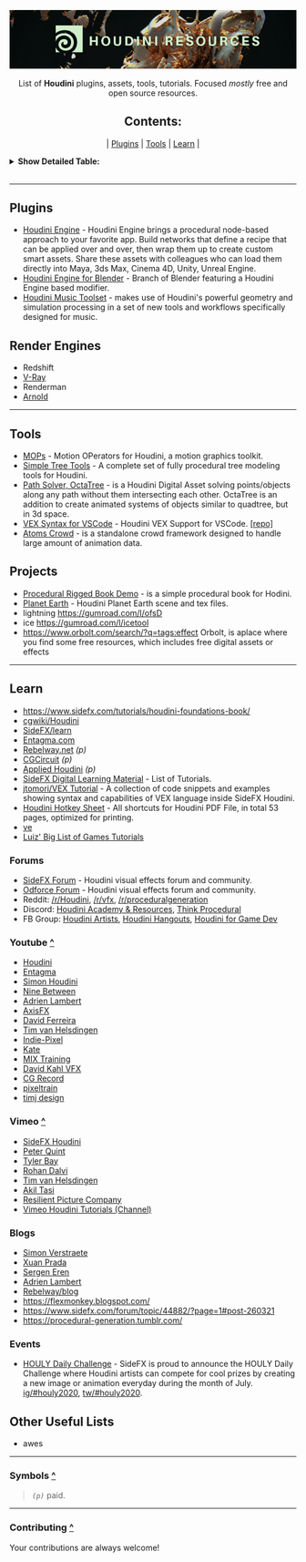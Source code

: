 [![img](imgs/sp.jpg "Houdini Resources")](#table)

<div align="center">
<p>
List of <b>Houdini</b> plugins, assets, tools, tutorials. Focused <i>mostly</i> free and open source resources.
</p>
</div>

<div align="center">
<a name="table"></a><h2>Contents:</h2>
    
| [Plugins](#Assets) | [Tools](#Tools) | [Learn](#Learn) | 
</div>

<details><summary><b>Show Detailed Table:</b></summary>
- [Plugins](#Plugins)
- [Add-ons](#Add-ons)
- [Add-ons](#Add-ons)
</details>
<br>

---

## Plugins

-   [Houdini Engine](https://github.com/sideeffects/HoudiniEngineForUnreal-v2) - Houdini Engine brings a procedural node-based approach to your favorite app. Build networks that define a recipe that can be applied over and over, then wrap them up to create custom smart assets. Share these assets with colleagues who can load them directly into Maya, 3ds Max, Cinema 4D, Unity, Unreal Engine.
-   [Houdini Engine for Blender](https://github.com/eliemichel/HoudiniEngineForBlender) - Branch of Blender featuring a Houdini Engine based modifier.
-   [Houdini Music Toolset](https://github.com/andrew-lowell/HMT) - makes use of Houdini's powerful geometry and simulation processing in a set of new tools and workflows specifically designed for music.

## Render Engines

-   Redshift
-   [V-Ray](https://www.chaosgroup.com/vray/houdini)
-   Renderman
-   [Arnold](https://www.arnoldrenderer.com/arnold/arnold-for-houdini/)

---

## Tools

-   [MOPs](https://github.com/toadstorm/MOPS) - Motion OPerators for Houdini, a motion graphics toolkit.
-   [Simple Tree Tools](https://gumroad.com/l/nEGYe) - A complete set of fully procedural tree modeling tools for Houdini.
-   [Path Solver, OctaTree](https://gumroad.com/l/fkQSl) - is a Houdini Digital Asset solving points/objects along any path without them intersecting each other. OctaTree is an addition to create animated systems of objects similar to quadtree, but in 3d space.
-   [VEX Syntax for VSCode](https://marketplace.visualstudio.com/items?itemName=melmass.vex) - Houdini VEX Support for VSCode. [[repo]](https://github.com/melMass/vscode-vex)
-   [Atoms Crowd](https://atoms.toolchefs.com/) - is a standalone crowd framework designed to handle large amount of animation data.

## Projects

-   [Procedural Rigged Book Demo](https://gumroad.com/l/rKDFe) - is a simple procedural book for Hodini.
-   [Planet Earth](https://gumroad.com/l/Wtohq) - Houdini Planet Earth scene and tex files.
-   lightning https://gumroad.com/l/ofsD
-   ice https://gumroad.com/l/icetool
-   https://www.orbolt.com/search/?q=tags:effect Orbolt, is aplace where you find some free resources, which includes free digital assets or effects

---

## Learn

-   https://www.sidefx.com/tutorials/houdini-foundations-book/
-   [cgwiki/Houdini](https://www.tokeru.com/cgwiki/?title=Houdini)
-   [SideFX/learn](https://www.sidefx.com/learn/)
-   [Entagma.com](https://entagma.com/)
-   [Rebelway.net](https://www.rebelway.net/learn) _(p)_
-   [CGCircuit](https://www.cgcircuit.com/) _(p)_
-   [Applied Houdini](https://www.appliedhoudini.com/) _(p)_
-   [SideFX Digital Learning Material](https://docs.google.com/spreadsheets/d/11FbYBV_OV2INv3LCk38fmcgZbuVrgxYaZK-1KifCpyc/edit#gid=0) - List of Tutorials.
-   [jtomori/VEX Tutorial](https://github.com/jtomori/vex_tutorial) - A collection of code snippets and examples showing syntax and capabilities of VEX language inside SideFX Houdini.
-   [Houdini Hotkey Sheet](https://gumroad.com/l/AoHKBQ) - All shortcuts for Houdini PDF File, in total 53 pages, optimized for printing.
-   [ve](https://github.com/kiryha/Houdini)
-   [Luiz' Big List of Games Tutorials](https://www.sidefx.com/tutorials/luiz-big-list-of-games-tutorials/)

### Forums

-   [SideFX Forum](https://www.sidefx.com/forum/) - Houdini visual effects forum and community.
-   [Odforce Forum](https://forums.odforce.net/) - Houdini visual effects forum and community.
-   Reddit: [/r/Houdini](https://www.reddit.com/r/Houdini/), [/r/vfx](https://www.reddit.com/r/vfx/), [/r/proceduralgeneration](https://www.reddit.com/r/proceduralgeneration/)
-   Discord: [Houdini Academy & Resources](https://discord.com/invite/BkHQHr6), [Think Procedural](https://discord.com/invite/b8U5Hdy)
-   FB Group: [Houdini Artists](https://www.facebook.com/groups/HoudiniArtists/), [Houdini Hangouts](https://www.facebook.com/groups/188610705000234/), [Houdini for Game Dev](https://www.facebook.com/groups/houdiniforgamedev/)

### Youtube [^](#table)

-   [Houdini](https://www.youtube.com/c/houdini3d/videos)
-   [Entagma](https://www.youtube.com/c/Entagma)
-   [Simon Houdini](https://www.youtube.com/channel/UCvuT2bzBB0kzne16DBAtmLQ/videos)
-   [Nine Between](https://www.youtube.com/c/NineBetween/videos)
-   [Adrien Lambert](https://www.youtube.com/c/AdrienLambertvfx/videos)
-   [AxisFX](https://www.youtube.com/c/AxisDesignerGFX/videos)
-   [David Ferreira](https://www.youtube.com/user/3dMonkeyKing/videos)
-   [Tim van Helsdingen](https://www.youtube.com/c/TimvanHelsdingen/videos)
-   [Indie-Pixel](https://www.youtube.com/c/IndiePixel3D/videos)
-   [Kate](https://www.youtube.com/channel/UCbBVDltzL3eoADdraZGuuEg/videos)
-   [MIX Training](https://www.youtube.com/channel/UC65D7DvzyyGEqIJVxK-XhDg/videos)
-   [David Kahl VFX](https://www.youtube.com/c/DavidKahlVFX/videos)
-   [CG Record](https://www.youtube.com/c/CGRecordTV/videos)
-   [pixeltrain](https://www.youtube.com/c/pixeltrain3DVFXTrainings/videos)
-   [timj design](https://www.youtube.com/c/timjdesign/videos)

### Vimeo [^](#table)

-   [SideFX Houdini](https://vimeo.com/goprocedural/videos)
-   [Peter Quint](https://vimeo.com/user2030228/videos)
-   [Tyler Bay](https://vimeo.com/tylerbay/videos)
-   [Rohan Dalvi](https://vimeo.com/rohandalvi/videos)
-   [Tim van Helsdingen](https://vimeo.com/timvanhelsdingen/videos)
-   [Akil Tasi](https://vimeo.com/stainmotion/videos)
-   [Resilient Picture Company](https://vimeo.com/resilientpicture/videos)
-   [Vimeo Houdini Tutorials (Channel)](https://vimeo.com/channels/houdinitutorials)

### Blogs

-   [Simon Verstraete](https://www.artstation.com/siver/blog)
-   [Xuan Prada](http://www.xuanprada.com/blog)
-   [Sergen Eren](https://sergeneren.com/category/houdini/)
-   [Adrien Lambert](https://www.artstation.com/adrienlambert/blog)
-   [Rebelway/blog](https://www.rebelway.net/blog)
-   https://flexmonkey.blogspot.com/
-   https://www.sidefx.com/forum/topic/44882/?page=1#post-260321
-   https://procedural-generation.tumblr.com/

### Events

-   [HOULY Daily Challenge](https://www.sidefx.com/community/houly-daily-challenge/) - SideFX is proud to announce the HOULY Daily Challenge where Houdini artists can compete for cool prizes by creating a new image or animation everyday during the month of July. [ig/#houly2020](https://www.instagram.com/explore/tags/houly2020/), [tw/#houly2020](https://twitter.com/hashtag/houly2020).

## Other Useful Lists

-   awes

---

### Symbols [^](#table)

> _`(p)`_ paid.

---

### Contributing [^](#table)

Your contributions are always welcome!
